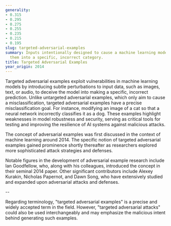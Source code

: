 ```yaml
---
generality:
- 0.315
- 0.295
- 0.275
- 0.255
- 0.235
- 0.215
- 0.195
slug: targeted-adversarial-examples
summary: Inputs intentionally designed to cause a machine learning model to misclassify
  them into a specific, incorrect category.
title: Targeted Adversarial Examples
year_origin: 2014
---
```


Targeted adversarial examples exploit vulnerabilities in machine learning models by introducing subtle perturbations to input data, such as images, text, or audio, to deceive the model into making a specific, incorrect prediction. Unlike untargeted adversarial examples, which only aim to cause a misclassification, targeted adversarial examples have a precise misclassification goal. For instance, modifying an image of a cat so that a neural network incorrectly classifies it as a dog. These examples highlight weaknesses in model robustness and security, serving as critical tools for testing and improving the resilience of AI systems against malicious attacks.

The concept of adversarial examples was first discussed in the context of machine learning around 2014. The specific notion of targeted adversarial examples gained prominence shortly thereafter as researchers explored more sophisticated attack strategies and defenses.

Notable figures in the development of adversarial example research include Ian Goodfellow, who, along with his colleagues, introduced the concept in their seminal 2014 paper. Other significant contributors include Alexey Kurakin, Nicholas Papernot, and Dawn Song, who have extensively studied and expanded upon adversarial attacks and defenses.

--

Regarding terminology, "targeted adversarial examples" is a precise and widely accepted term in the field. However, "targeted adversarial attacks" could also be used interchangeably and may emphasize the malicious intent behind generating such examples.